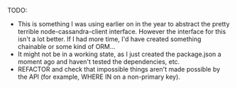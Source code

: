 TODO:
* This is something I was using earlier on in the year to abstract the pretty terrible node-cassandra-client interface.
  However the interface for this isn't a lot better. If I had more time, I'd have created something chainable or some kind of ORM...
* It might not be in a working state, as I just created the package.json a moment ago and haven't tested the dependencies, etc.
* REFACTOR and check that impossible things aren't made possible by the API (for example, WHERE IN on a non-primary key).
